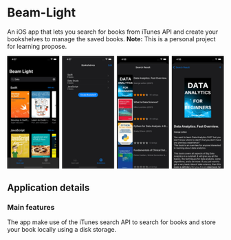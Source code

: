 Beam-Light
==================
An iOS app that lets you search for books from iTunes API and create your bookshelves to manage the saved books.
<b>Note:</b> This is a personal project for learning propose.

![Screenshots](Screenshots/screens.png)

## Application details

### Main features
The app make use of the iTunes search API to search for books and store your book locally using a disk storage.

